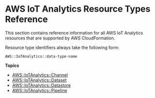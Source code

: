 # AWS IoT Analytics Resource Types Reference<a name="cfn-reference-iotanalytics"></a>

This section contains reference information for all AWS IoT Analytics resources that are supported by AWS CloudFormation\.

Resource type identifiers always take the following form:

```
AWS::IoTAnalytics::data-type-name
```

**Topics**
+ [AWS::IoTAnalytics::Channel](aws-resource-iotanalytics-channel.md)
+ [AWS::IoTAnalytics::Dataset](aws-resource-iotanalytics-dataset.md)
+ [AWS::IoTAnalytics::Datastore](aws-resource-iotanalytics-datastore.md)
+ [AWS::IoTAnalytics::Pipeline](aws-resource-iotanalytics-pipeline.md)